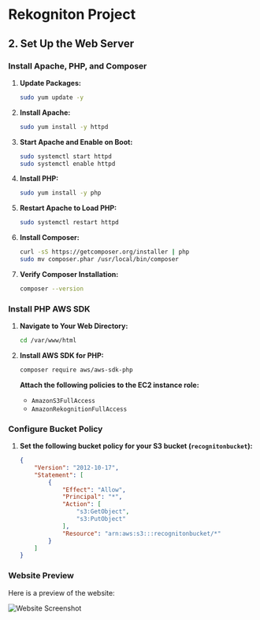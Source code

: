 # Rekogniton Project

## 2. Set Up the Web Server

### Install Apache, PHP, and Composer

1. **Update Packages:**

    ```bash
    sudo yum update -y
    ```

2. **Install Apache:**

    ```bash
    sudo yum install -y httpd
    ```

3. **Start Apache and Enable on Boot:**

    ```bash
    sudo systemctl start httpd
    sudo systemctl enable httpd
    ```

4. **Install PHP:**

    ```bash
    sudo yum install -y php
    ```

5. **Restart Apache to Load PHP:**

    ```bash
    sudo systemctl restart httpd
    ```

6. **Install Composer:**

    ```bash
    curl -sS https://getcomposer.org/installer | php
    sudo mv composer.phar /usr/local/bin/composer
    ```

7. **Verify Composer Installation:**

    ```bash
    composer --version
    ```

### Install PHP AWS SDK

1. **Navigate to Your Web Directory:**

    ```bash
    cd /var/www/html
    ```

2. **Install AWS SDK for PHP:**

    ```bash
    composer require aws/aws-sdk-php
    ```
    **Attach the following policies to the EC2 instance role:**

    - `AmazonS3FullAccess`
    - `AmazonRekognitionFullAccess`
  ### Configure Bucket Policy

1. **Set the following bucket policy for your S3 bucket (`recognitonbucket`):**

    ```json
    {
        "Version": "2012-10-17",
        "Statement": [
            {
                "Effect": "Allow",
                "Principal": "*",
                "Action": [
                    "s3:GetObject",
                    "s3:PutObject"
                ],
                "Resource": "arn:aws:s3:::recognitonbucket/*"
            }
        ]
    }
    ```
### Website Preview

Here is a preview of the website:

![Website Screenshot](![BeFunky-collage](https://github.com/user-attachments/assets/3edfa15c-3fef-483e-8217-6e63744a2623)
)
